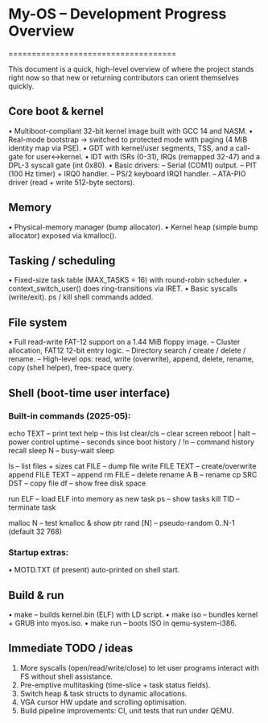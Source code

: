# My-OS – Development Progress Overview
====================================

This document is a quick, high-level overview of where the project
stands right now so that new or returning contributors can orient
themselves quickly.


## Core boot & kernel

• Multiboot-compliant 32-bit kernel image built with GCC 14 and NASM.
• Real-mode bootstrap → switched to protected mode with paging (4 MiB
  identity map via PSE).
• GDT with kernel/user segments, TSS, and a call-gate for user↔kernel.
• IDT with ISRs (0-31), IRQs (remapped 32-47) and a DPL-3 syscall gate
  (int 0x80).
• Basic drivers:
    – Serial (COM1) output.
    – PIT (100 Hz timer) + IRQ0 handler.
    – PS/2 keyboard IRQ1 handler.
    – ATA-PIO driver (read + write 512-byte sectors).

## Memory

• Physical-memory manager (bump allocator).
• Kernel heap (simple bump allocator) exposed via kmalloc().

## Tasking / scheduling

• Fixed-size task table (MAX_TASKS = 16) with round-robin scheduler.
• context_switch_user() does ring-transitions via IRET.
• Basic syscalls (write/exit).  ps / kill shell commands added.

## File system

• Full read-write FAT-12 support on a 1.44 MiB floppy image.
    – Cluster allocation, FAT12 12-bit entry logic.
    – Directory search / create / delete / rename.
    – High-level ops: read, write (overwrite), append, delete, rename,
      copy (shell helper), free-space query.

## Shell (boot-time user interface)

### Built-in commands (2025-05):

  echo TEXT              – print text
  help                   – this list
  clear/cls              – clear screen
  reboot | halt          – power control
  uptime                 – seconds since boot
  history / !n           – command history recall
  sleep N                – busy-wait sleep

  ls                     – list files + sizes
  cat FILE               – dump file
  write  FILE TEXT       – create/overwrite
  append FILE TEXT       – append
  rm FILE                – delete
  rename A B             – rename
  cp SRC DST             – copy file
  df                     – show free disk space

  run ELF                – load ELF into memory as new task
  ps                     – show tasks
  kill TID               – terminate task

  malloc N               – test kmalloc & show ptr
  rand [N]               – pseudo-random 0..N-1 (default 32 768)

### Startup extras:
• MOTD.TXT (if present) auto-printed on shell start.

## Build & run

• make              – builds kernel.bin (ELF) with LD script.
• make iso          – bundles kernel + GRUB into myos.iso.
• make run          – boots ISO in qemu-system-i386.

## Immediate TODO / ideas

1. More syscalls (open/read/write/close) to let user programs interact
   with FS without shell assistance.
2. Pre-emptive multitasking (time-slice + task status fields).
3. Switch heap & task structs to dynamic allocations.
4. VGA cursor HW update and scrolling optimisation.
5. Build pipeline improvements: CI, unit tests that run under QEMU.
